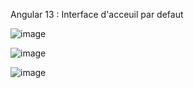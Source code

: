 
Angular 13 : Interface d'acceuil par defaut

![image](https://github.com/user-attachments/assets/4b13437f-daf2-4cc1-91f1-3b0a7bfc0141)

![image](https://github.com/user-attachments/assets/385a4a4e-010d-4d7a-b0fa-7cc235724f56)

![image](https://github.com/user-attachments/assets/5af82395-1fea-4cdf-8609-6f8de016402d)


